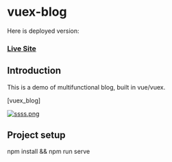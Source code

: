 # vuex-blog

Here is deployed version:
### [Live Site](https://vuex-blog.netlify.app/#/)

## Introduction

This is a demo of multifunctional blog, built in vue/vuex.

[vuex_blog]

[![ssss.png](https://i.postimg.cc/C5tsQSVf/ssss.png)](https://postimg.cc/V0qtSyvY)


## Project setup
npm install && npm run serve


